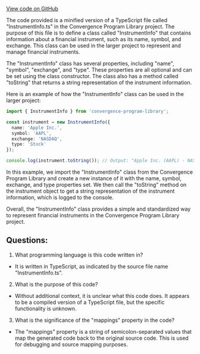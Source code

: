 [View code on GitHub](https://github.com/convergence-rfq/convergence-program-library/risk-engine/js/generated/types/InstrumentInfo.js.map)

The code provided is a minified version of a TypeScript file called "InstrumentInfo.ts" in the Convergence Program Library project. The purpose of this file is to define a class called "InstrumentInfo" that contains information about a financial instrument, such as its name, symbol, and exchange. This class can be used in the larger project to represent and manage financial instruments.

The "InstrumentInfo" class has several properties, including "name", "symbol", "exchange", and "type". These properties are all optional and can be set using the class constructor. The class also has a method called "toString" that returns a string representation of the instrument information.

Here is an example of how the "InstrumentInfo" class can be used in the larger project:

```typescript
import { InstrumentInfo } from 'convergence-program-library';

const instrument = new InstrumentInfo({
  name: 'Apple Inc.',
  symbol: 'AAPL',
  exchange: 'NASDAQ',
  type: 'Stock'
});

console.log(instrument.toString()); // Output: "Apple Inc. (AAPL) - NASDAQ"
```

In this example, we import the "InstrumentInfo" class from the Convergence Program Library and create a new instance of it with the name, symbol, exchange, and type properties set. We then call the "toString" method on the instrument object to get a string representation of the instrument information, which is logged to the console.

Overall, the "InstrumentInfo" class provides a simple and standardized way to represent financial instruments in the Convergence Program Library project.
## Questions: 
 1. What programming language is this code written in?
- It is written in TypeScript, as indicated by the source file name "InstrumentInfo.ts".

2. What is the purpose of this code?
- Without additional context, it is unclear what this code does. It appears to be a compiled version of a TypeScript file, but the specific functionality is unknown.

3. What is the significance of the "mappings" property in the code?
- The "mappings" property is a string of semicolon-separated values that map the generated code back to the original source code. This is used for debugging and source mapping purposes.